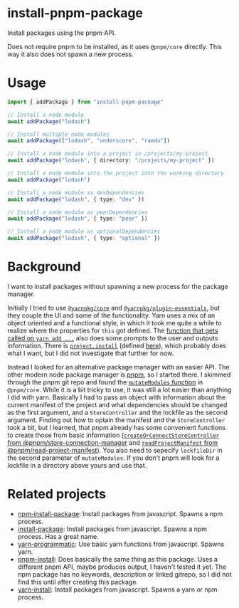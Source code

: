# install-pnpm-package

Install packages using the pnpm API.

Does not require pnpm to be installed, as it uses `@pnpm/core` directly. This way it also does not spawn a new process.

# Usage

```typescript
import { addPackage } from "install-pnpm-package"

// Install a node module
await addPackage("lodash")

// Install multiple node modules
await addPackage(["lodash", "underscore", "ramda"])

// Install a node module into a project in /projects/my-project
await addPackage("lodash", { directory: "/projects/my-project" })

// Install a node module into the project into the working directory
await addPackage("lodash")

// Install a node module as devDependencies
await addPackage("lodash", { type: "dev" })

// Install a node module as peerDependencies
await addPackage("lodash", { type: "peer" })

// Install a node module as optionalDependencies
await addPackage("lodash", { type: "optional" })
```

# Background

I want to install packages without spawning a new process for the package manager.

Initially I tried to use [`@yarnpkg/core`](https://github.com/yarnpkg/berry/tree/master/packages/yarnpkg-core) and
[`@yarnpkg/plugin-essentials`](https://github.com/yarnpkg/berry/tree/master/packages/plugin-essentials), but they couple
the UI and some of the functionality. Yarn uses a mix of an object oriented and a functional style, in which it took me
quite a while to realize where the properties for `this` got defined. The
[function that gets called on `yarn add ...`](https://github.com/yarnpkg/berry/blob/master/packages/plugin-essentials/sources/commands/add.ts#L122-L327)
also does some prompts to the user and outputs information. There is
[`project.install`](https://github.com/yarnpkg/berry/blob/master/packages/plugin-essentials/sources/commands/add.ts#L323)
(defined [here](https://github.com/yarnpkg/berry/blob/master/packages/yarnpkg-core/sources/Project.ts#L1499)), which
probably does what I want, but I did not investigate that further for now.

Instead I looked for an alternative package manager with an easier API. The other modern node package manager is
[pnpm](https://github.com/pnpm/pnpm), so I started there. I skimmed through the pnpm git repo and found the
[`mutateModules` function](https://github.com/pnpm/pnpm/blob/main/packages/core/src/install/index.ts#L157) in
`@pnpm/core`. While it is a bit tricky to use, it was still a lot easier than anything I did with yarn. Basically I had
to pass an object with information about the current manifest of the project and what dependencies should be changed as
the first argument, and a `StoreController` and the lockfile as the second argument. Finding out how to optain the
manifest and the `StoreController` took a bit, but I learned, that pnpm already has some convenient functions to create
those from basic information
([`createOrConnectStoreController` from @pnpm/store-connection-manager](https://github.com/pnpm/pnpm/blob/main/packages/store-connection-manager/src/index.ts#L41)
and
[`readProjectManifest` from @pnpm/read-project-manifest](https://github.com/pnpm/pnpm/blob/main/packages/read-project-manifest/src/index.ts#L30)).
You also need to sepecify `lockfileDir` in the second parameter of `mutateModules`. If you don't pnpm will look for a
lockfile in a directory above yours and use that.

# Related projects

- [npm-install-package](https://github.com/yoshuawuyts/npm-install-package): Install packages from javascript. Spawns a
  npm process.
- [install-package](https://github.com/1000ch/install-package): Install packages from javascript. Spawns a npm process.
  Has a great name.
- [yarn-programmatic](https://github.com/tristanMatthias/yarn-programmatic): Use basic yarn functions from javascript.
  Spawns yarn.
- [pnpm-install](https://www.npmjs.com/package/pnpm-install): Does basically the same thing as this package. Uses a
  different pnpm API, maybe produces output, I haven't tested it yet. The npm package has no keywords, description or
  linked gitrepo, so I did not find this until after creating this package.
- [yarn-install](https://github.com/egoist/yarn-install): Install packages from javascript. Spawns a yarn or npm
  process.
